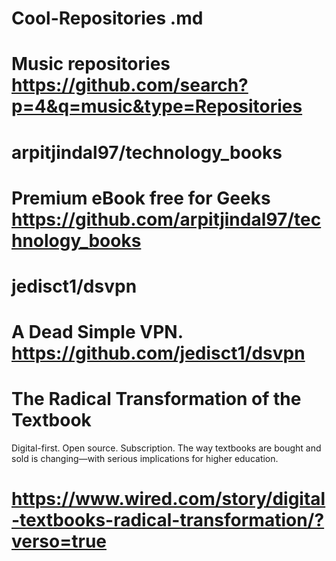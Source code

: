 # Cool-Repositories .md

#

# Music repositories https://github.com/search?p=4&q=music&type=Repositories

#

# arpitjindal97/technology_books

# Premium eBook free for Geeks https://github.com/arpitjindal97/technology_books

#

# jedisct1/dsvpn

# A Dead Simple VPN. https://github.com/jedisct1/dsvpn

#

# The Radical Transformation of the Textbook
Digital-first. Open source. Subscription. The way textbooks are bought and sold is changing—with serious implications for higher education.

# https://www.wired.com/story/digital-textbooks-radical-transformation/?verso=true

#
